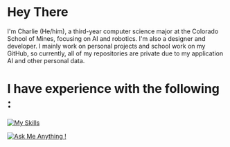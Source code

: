 # Hey There
I'm Charlie (He/him), a third-year computer science major at the Colorado School of Mines, focusing on AI and robotics. I'm also a designer and developer. I mainly work on personal projects and school work on my GitHub, so currently, all of my repositories are private due to my application AI and other personal data. 
# I have experience with the following : 
[![My Skills](https://skillicons.dev/icons?i=java,html,cpp,github,selenium,cmake,git,linux,matlab,ubuntu,eclipse,bootstrap,anaconda)](https://skillicons.dev)

[![Ask Me Anything !](https://img.shields.io/badge/Ask%20me-anything-1abc9c.svg)](https://GitHub.com/Naereen/ama) 

